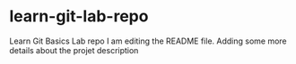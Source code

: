 # learn-git-lab-repo
Learn Git Basics Lab repo
I am editing the README file. Adding some more details about the projet description
